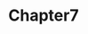 ---
layout: posts_by_category
categories: chapter7
title: Chapter7
permalink: /category/chapter7
---